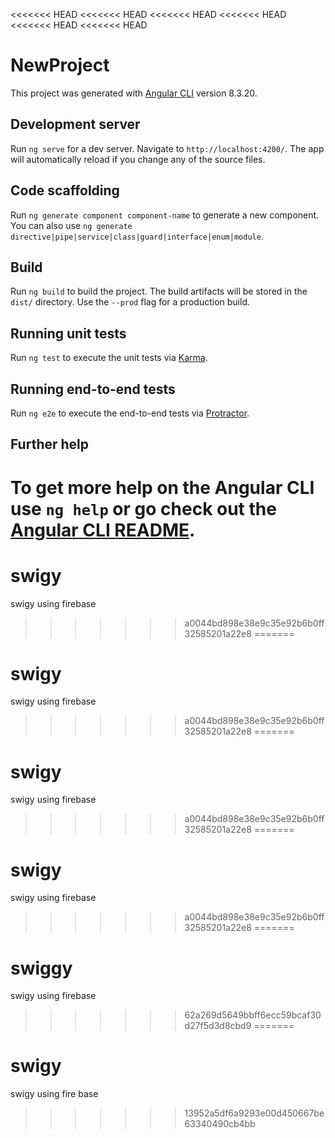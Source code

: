 <<<<<<< HEAD
<<<<<<< HEAD
<<<<<<< HEAD
<<<<<<< HEAD
<<<<<<< HEAD
<<<<<<< HEAD
# NewProject

This project was generated with [Angular CLI](https://github.com/angular/angular-cli) version 8.3.20.

## Development server

Run `ng serve` for a dev server. Navigate to `http://localhost:4200/`. The app will automatically reload if you change any of the source files.

## Code scaffolding

Run `ng generate component component-name` to generate a new component. You can also use `ng generate directive|pipe|service|class|guard|interface|enum|module`.

## Build

Run `ng build` to build the project. The build artifacts will be stored in the `dist/` directory. Use the `--prod` flag for a production build.

## Running unit tests

Run `ng test` to execute the unit tests via [Karma](https://karma-runner.github.io).

## Running end-to-end tests

Run `ng e2e` to execute the end-to-end tests via [Protractor](http://www.protractortest.org/).

## Further help

To get more help on the Angular CLI use `ng help` or go check out the [Angular CLI README](https://github.com/angular/angular-cli/blob/master/README.md).
=======
# swigy
swigy using firebase
>>>>>>> a0044bd898e38e9c35e92b6b0ff32585201a22e8
=======
# swigy
swigy using firebase
>>>>>>> a0044bd898e38e9c35e92b6b0ff32585201a22e8
=======
# swigy
swigy using firebase
>>>>>>> a0044bd898e38e9c35e92b6b0ff32585201a22e8
=======
# swigy
swigy using firebase
>>>>>>> a0044bd898e38e9c35e92b6b0ff32585201a22e8
=======
# swiggy
swigy using firebase
>>>>>>> 62a269d5649bbff6ecc59bcaf30d27f5d3d8cbd9
=======
# swigy
swigy using fire base
>>>>>>> 13952a5df6a9293e00d450667be63340490cb4bb
